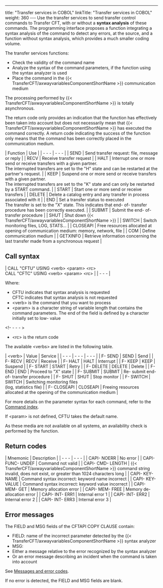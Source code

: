 ---
title: "Transfer  services in COBOL"
linkTitle: "Transfer services in COBOL"
weight: 360
--- Use the transfer services to send transfer control commands to Transfer
CFT, with or without a **syntax analysis**
of these commands. The programming interface proposes a function integrating
a syntax analysis of the command to detect any errors, at the source,
and a function without syntax analysis, which provides a much smaller
coding volume.

The transfer services functions:

- Check the validity
    of the command name
- Analyze the syntax
    of the command parameters, if the function using the syntax analyzer is
    used
- Place the command
    in the {{< TransferCFT/axwayvariablesComponentShortName >}} communication medium

The processing performed by {{< TransferCFT/axwayvariablesComponentShortName  >}} is totally asynchronous.

The return code only provides an indication that the function has effectively
been taken into account but does not necessarily mean that {{< TransferCFT/axwayvariablesComponentShortName  >}}
has executed the command correctly. A return code indicating the success
of the function only means that the command has been correctly placed
in the communication medium.

| Function | Use |
| - - - | - - - |
| SEND | Send transfer request: file, message or reply |
| RECV | Receive transfer request |
| HALT | Interrupt one or more send or receive transfers with a given partner.<br/> The interrupted transfers are set to the "H" state and can be restarted at the partner's request. |
| KEEP | Suspend one or more send or receive transfers with a given partner.<br/> The interrupted transfers are set to the "K" state and can only be restarted by a START command. |
| START | Start one or more send or receive transfers |
| DELETE | Delete a catalog entry and any transfer in process associated with it |
| END | Set a transfer status to executed<br/> The transfer is set to the "X" state. This indicates that end- of- transfer procedure has been correctly executed. |
| SUBMIT | Submit the end- of- transfer procedure |
| SHUT | Shut down {{< TransferCFT/axwayvariablesComponentShortName  >}} |
| SWITCH | Switch monitoring files, LOG, STATS... |
| CLOSEAPI | Free resources allocated at opening of communication medium: memory, network, file |
| COM | Define communication medium |
| GETXINFO | Retrieve information concerning the last transfer made from a synchronous request |

<span id="Call Syntax"></span>

## Call syntax

| CALL "CFTU" USING &lt;verb&gt; &lt;param&gt; &lt;rc&gt;<br /> CALL "CFTC" USING &lt;verb&gt; &lt;param&gt; &lt;rc&gt;  |
| - - - |

Where:

- CFTU indicates
    that syntax analysis is requested  
    CFTC indicates that syntax analysis is not requested
- &lt;verb> is
    the command that you want to process
- &lt;param> is
    a character string of variable length that contains the command parameters.
    The end of the field is defined by a character initially set to low- value

<!- - - - >

- &lt;rc> is the
    return code

The available &lt;verbs> are listed in the following table.

| &lt;verb&gt; | Value | Service |
| - - - | - - - | - - - |
| F- SEND | SEND | Send |
| F- RECV | RECV | Receive |
| F- HALT | HALT | Interrupt |
| F- KEEP | KEEP | Suspend |
| F- START | START | Retry |
| F- DELETE | DELETE | Delete |
| F- END | END | Proceed to "X" state |
| F- SUBMIT | SUBMIT | Re- submit end- of- transfer procedure |
| F- SHUT | SHUT | Stop monitor |
| F- SWITCH | SWITCH | Switching monitoring files<br /> (log, statistics file) |
| F- CLOSEAPI | CLOSEAPI | Freeing resources allocated at the opening of the communication medium |

For more details on the parameter syntax for each command, refer to
the [Command index](../../../../c_intro_userinterfaces/command_summary).

If &lt;param> is not defined, CFTU
takes the default name.

As these media are not available on all systems, an availability check
is performed by the function.

## Return codes

| Mnemonic | Description |
| - - - | - - - |
| CAPI- NOERR | No error |
| CAPI- FUNC- UNDEF | Command not valid |
| CAPI- CMD- LENGTH | {{< TransferCFT/axwayvariablesComponentShortName  >}} command string invalid, does not exist, or greater than 1024 characters long  |
| CAPI- KEY- NAME | Command syntax incorrect: keyword name incorrect |
| CAPI- KEY- VALUE | Command syntax incorrect: keyword value incorrect |
| CAPI- MEM- GET | Memory allocation error |
| CAPI- MEM- FREE | Memory de- allocation error |
| CAPI- INT- ERR1 | Internal error 1 |
| CAPI- INT- ERR2 | Internal error 2 |
| CAPI- INT- ERR3 | Internal error 3 |

## Error messages

The FIELD and MSG fields of the CFTAPI COPY CLAUSE contain:

- FIELD: name of
    the incorrect parameter detected by the {{< TransferCFT/axwayvariablesComponentShortName >}} syntax analyzer
- MSG:
- Either a message
    relative to the error recognized by the syntax analyzer
- Or an error
    message describing an incident when the command is taken into account

See [Messages
and error codes](../../../../troubleshoot_intro/messages_and_error_codes_start_here).

If no error is detected, the FIELD and MSG fields are blank.
